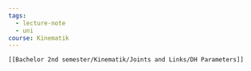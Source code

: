 ```yaml
---
tags:
  - lecture-note
  - uni
course: Kinematik
---
```

	[[Bachelor 2nd semester/Kinematik/Joints and Links/DH Parameters]]
